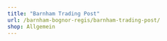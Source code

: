 ```yaml
---
title: "Barnham Trading Post"
url: /barnham-bognor-regis/barnham-trading-post/
shop: Allgemein
---
```

